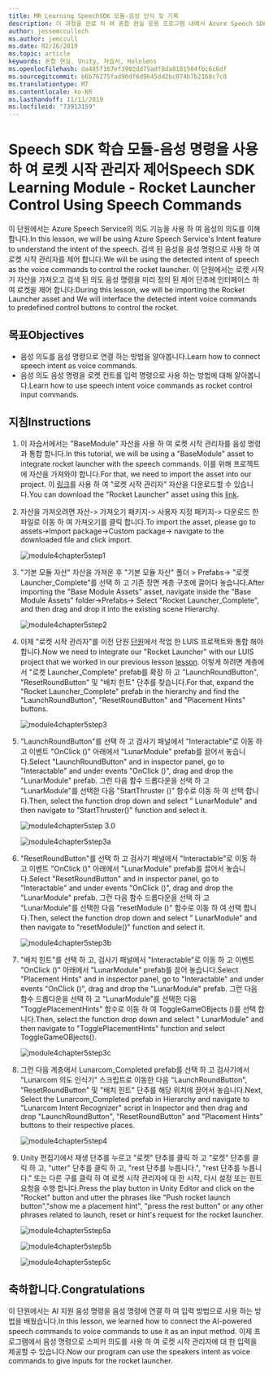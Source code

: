 ```yaml
---
title: MR Learning SpeechSDK 모듈-음성 인식 및 기록
description: 이 과정을 완료 하 여 혼합 현실 응용 프로그램 내에서 Azure Speech SDK를 구현 하는 방법을 알아보세요.
author: jessemcculloch
ms.author: jemccull
ms.date: 02/26/2019
ms.topic: article
keywords: 혼합 현실, Unity, 자습서, Hololens
ms.openlocfilehash: da485f167ef3902dd75adf8da8181504fbc6c6df
ms.sourcegitcommit: b6b76275fad90df6d9645dd2bc074b7b2168c7c8
ms.translationtype: MT
ms.contentlocale: ko-KR
ms.lasthandoff: 11/11/2019
ms.locfileid: "73913159"
---
```

# <a name="speech-sdk-learning-module---rocket-launcher-control-using-speech-commands"></a><span data-ttu-id="4fd83-104">Speech SDK 학습 모듈-음성 명령을 사용 하 여 로켓 시작 관리자 제어</span><span class="sxs-lookup"><span data-stu-id="4fd83-104">Speech SDK Learning Module - Rocket Launcher Control Using Speech Commands</span></span>

<span data-ttu-id="4fd83-105">이 단원에서는 Azure Speech Service의 의도 기능을 사용 하 여 음성의 의도를 이해 합니다.</span><span class="sxs-lookup"><span data-stu-id="4fd83-105">In this lesson, we will be using Azure Speech Service's Intent feature to understand the intent of the speech.</span></span> <span data-ttu-id="4fd83-106">검색 된 음성을 음성 명령으로 사용 하 여 로켓 시작 관리자를 제어 합니다.</span><span class="sxs-lookup"><span data-stu-id="4fd83-106">We will be using the detected intent of speech as the voice commands to control the rocket launcher.</span></span> <span data-ttu-id="4fd83-107">이 단원에서는 로켓 시작 기 자산을 가져오고 검색 된 의도 음성 명령을 미리 정의 된 제어 단추에 인터페이스 하 여 로켓을 제어 합니다.</span><span class="sxs-lookup"><span data-stu-id="4fd83-107">During this lesson, we will be importing the Rocket Launcher asset and We will interface the detected intent voice commands to predefined control buttons to control the rocket.</span></span>

## <a name="objectives"></a><span data-ttu-id="4fd83-108">목표</span><span class="sxs-lookup"><span data-stu-id="4fd83-108">Objectives</span></span>

- <span data-ttu-id="4fd83-109">음성 의도를 음성 명령으로 연결 하는 방법을 알아봅니다.</span><span class="sxs-lookup"><span data-stu-id="4fd83-109">Learn how to connect speech intent as voice commands.</span></span>
- <span data-ttu-id="4fd83-110">음성 의도 음성 명령을 로켓 컨트롤 입력 명령으로 사용 하는 방법에 대해 알아봅니다.</span><span class="sxs-lookup"><span data-stu-id="4fd83-110">Learn how to use speech intent voice commands as rocket control input commands.</span></span>

## <a name="instructions"></a><span data-ttu-id="4fd83-111">지침</span><span class="sxs-lookup"><span data-stu-id="4fd83-111">Instructions</span></span>

1. <span data-ttu-id="4fd83-112">이 자습서에서는 "BaseModule" 자산을 사용 하 여 로켓 시작 관리자를 음성 명령과 통합 합니다.</span><span class="sxs-lookup"><span data-stu-id="4fd83-112">In this tutorial, we will be using a "BaseModule" asset to integrate rocket launcher with the speech commands.</span></span> <span data-ttu-id="4fd83-113">이를 위해 프로젝트에 자산을 가져와야 합니다.</span><span class="sxs-lookup"><span data-stu-id="4fd83-113">For that, we need to import the asset into our project.</span></span> <span data-ttu-id="4fd83-114">이 [링크](https://github.com/Developer-OI/MixedRealityLearning/releases/download/1.2.1/BaseModuleAssets-1.2.1.unitypackage)를 사용 하 여 "로켓 시작 관리자" 자산을 다운로드할 수 있습니다.</span><span class="sxs-lookup"><span data-stu-id="4fd83-114">You can download the "Rocket Launcher" asset using this [link](https://github.com/Developer-OI/MixedRealityLearning/releases/download/1.2.1/BaseModuleAssets-1.2.1.unitypackage).</span></span>

2. <span data-ttu-id="4fd83-115">자산을 가져오려면 자산-> 가져오기 패키지-> 사용자 지정 패키지-> 다운로드 한 파일로 이동 하 여 가져오기를 클릭 합니다.</span><span class="sxs-lookup"><span data-stu-id="4fd83-115">To import the asset, please go to assets->Import package->Custom package-> navigate to the downloaded file and click import.</span></span>

    ![module4chapter5step1](images/module4chapter5step1.PNG)

3. <span data-ttu-id="4fd83-117">"기본 모듈 자산" 자산을 가져온 후 "기본 모듈 자산" 폴더 > Prefabs-> "로켓 Launcher_Complete"를 선택 하 고 기존 장면 계층 구조에 끌어다 놓습니다.</span><span class="sxs-lookup"><span data-stu-id="4fd83-117">After importing the  "Base Module Assets" asset, navigate inside the "Base Module Assets" folder->Prefabs-> Select "Rocket Launcher_Complete", and then drag and drop it into the existing scene Hierarchy.</span></span>

    ![module4chapter5step2](images/module4chapter5step2.PNG)

4. <span data-ttu-id="4fd83-119">이제 "로켓 시작 관리자"를 이전 단원 [단원](mrlearning-speechSDK-ch4.md)에서 작업 한 LUIS 프로젝트와 통합 해야 합니다.</span><span class="sxs-lookup"><span data-stu-id="4fd83-119">Now we need to integrate our "Rocket Launcher" with our LUIS project that we worked in our previous lesson [lesson](mrlearning-speechSDK-ch4.md).</span></span> <span data-ttu-id="4fd83-120">이렇게 하려면 계층에서 "로켓 Launcher_Complete" prefab를 확장 하 고 "LaunchRoundButton", "ResetRoundButton" 및 "배치 힌트" 단추를 찾습니다.</span><span class="sxs-lookup"><span data-stu-id="4fd83-120">For that, expand the "Rocket Launcher_Complete" prefab in the hierarchy and find the "LaunchRoundButton", "ResetRoundButton" and "Placement Hints" buttons.</span></span>

    ![module4chapter5step3](images/module4chapter5step3.PNG)

5. <span data-ttu-id="4fd83-122">"LaunchRoundButton"를 선택 하 고 검사기 패널에서 "Interactable"로 이동 하 고 이벤트 "OnClick ()" 아래에서 "LunarModule" prefab를 끌어서 놓습니다.</span><span class="sxs-lookup"><span data-stu-id="4fd83-122">Select "LaunchRoundButton" and in inspector panel, go to "Interactable" and under events "OnClick ()", drag and drop the "LunarModule" prefab.</span></span> <span data-ttu-id="4fd83-123">그런 다음 함수 드롭다운을 선택 하 고 "LunarModule"를 선택한 다음 "StartThruster ()" 함수로 이동 하 여 선택 합니다.</span><span class="sxs-lookup"><span data-stu-id="4fd83-123">Then, select the function drop down and select " LunarModule" and then navigate to "StartThruster()" function and select it.</span></span>

    ![module4chapter5step 3.0](images/module4chapter5step3.0.PNG)

    ![module4chapter5step3a](images/module4chapter5step3a.PNG)

6. <span data-ttu-id="4fd83-126">"ResetRoundButton"를 선택 하 고 검사기 패널에서 "Interactable"로 이동 하 고 이벤트 "OnClick ()" 아래에서 "LunarModule" prefab를 끌어서 놓습니다.</span><span class="sxs-lookup"><span data-stu-id="4fd83-126">Select "ResetRoundButton" and in inspector panel, go to "Interactable" and under events "OnClick ()", drag and drop the "LunarModule" prefab.</span></span> <span data-ttu-id="4fd83-127">그런 다음 함수 드롭다운을 선택 하 고 "LunarModule"를 선택한 다음 "resetModule ()" 함수로 이동 하 여 선택 합니다.</span><span class="sxs-lookup"><span data-stu-id="4fd83-127">Then, select the function drop down and select " LunarModule" and then navigate to "resetModule()" function and select it.</span></span>

    ![module4chapter5step3b](images/module4chapter5step3b.PNG)

7. <span data-ttu-id="4fd83-129">"배치 힌트"를 선택 하 고, 검사기 패널에서 "Interactable"로 이동 하 고 이벤트 "OnClick ()" 아래에서 "LunarModule" prefab를 끌어 놓습니다.</span><span class="sxs-lookup"><span data-stu-id="4fd83-129">Select "Placement Hints" and in inspector panel, go to "Interactable" and under events "OnClick ()", drag and drop the "LunarModule" prefab.</span></span> <span data-ttu-id="4fd83-130">그런 다음 함수 드롭다운을 선택 하 고 "LunarModule"를 선택한 다음 "TogglePlacementHints" 함수로 이동 하 여 ToggleGameOBjects ()를 선택 합니다.</span><span class="sxs-lookup"><span data-stu-id="4fd83-130">Then, select the function drop down and select " LunarModule" and then navigate to "TogglePlacementHints" function and select ToggleGameOBjects().</span></span>

    ![module4chapter5step3c](images/module4chapter5step3c.PNG)

8. <span data-ttu-id="4fd83-132">그런 다음 계층에서 Lunarcom_Completed prefab를 선택 하 고 검사기에서 "Lunarcom 의도 인식기" 스크립트로 이동한 다음 "LaunchRoundButton", "ResetRoundButton" 및 "배치 힌트" 단추를 해당 위치에 끌어서 놓습니다.</span><span class="sxs-lookup"><span data-stu-id="4fd83-132">Next, Select the Lunarcom_Completed prefab in Hierarchy and navigate to "Lunarcom Intent Recognizer" script in Inspector and then drag and drop  "LaunchRoundButton", "ResetRoundButton" and "Placement Hints" buttons to their respective places.</span></span>

    ![module4chapter5step4](images/module4chapter5step4.PNG)

9. <span data-ttu-id="4fd83-134">Unity 편집기에서 재생 단추를 누르고 "로켓" 단추를 클릭 하 고 "로켓" 단추를 클릭 하 고, "utter" 단추를 클릭 하 고, "rest 단추를 누릅니다.", "rest 단추를 누릅니다." 또는 다른 구를 클릭 하 여 로켓 시작 관리자에 대 한 시작, 다시 설정 또는 힌트 요청을 수행 합니다.</span><span class="sxs-lookup"><span data-stu-id="4fd83-134">Press the play button in Unity Editor and click on the "Rocket" button and utter the phrases like "Push rocket launch button","show me a placement hint", "press the rest button" or any other phrases related to launch, reset or hint's request for the rocket launcher.</span></span>

    ![module4chapter5step5a](images/module4chapter5step5a.PNG)

    ![module4chapter5step5b](images/module4chapter5step5b.PNG)

    ![module4chapter5step5c](images/module4chapter5step5c.PNG)

## <a name="congratulations"></a><span data-ttu-id="4fd83-138">축하합니다.</span><span class="sxs-lookup"><span data-stu-id="4fd83-138">Congratulations</span></span>

<span data-ttu-id="4fd83-139">이 단원에서는 AI 지원 음성 명령을 음성 명령에 연결 하 여 입력 방법으로 사용 하는 방법을 배웠습니다.</span><span class="sxs-lookup"><span data-stu-id="4fd83-139">In this lesson, we learned how to connect the AI-powered speech commands to voice commands to use it as an input method.</span></span> <span data-ttu-id="4fd83-140">이제 프로그램에서 음성 명령으로 스피커 의도를 사용 하 여 로켓 시작 관리자에 대 한 입력을 제공할 수 있습니다.</span><span class="sxs-lookup"><span data-stu-id="4fd83-140">Now our program can use the speakers intent as voice commands to give inputs for the rocket launcher.</span></span>
